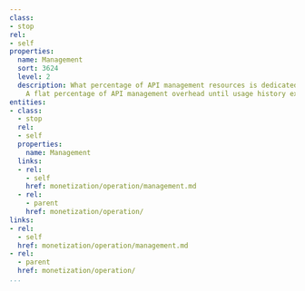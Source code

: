 ```yaml
---
class:
- stop
rel:
- self
properties:
  name: Management
  sort: 3624
  level: 2
  description: What percentage of API management resources is dedicated to the API.
    A flat percentage of API management overhead until usage history exists.
entities:
- class:
  - stop
  rel:
  - self
  properties:
    name: Management
  links:
  - rel:
    - self
    href: monetization/operation/management.md
  - rel:
    - parent
    href: monetization/operation/
links:
- rel:
  - self
  href: monetization/operation/management.md
- rel:
  - parent
  href: monetization/operation/
...
```

